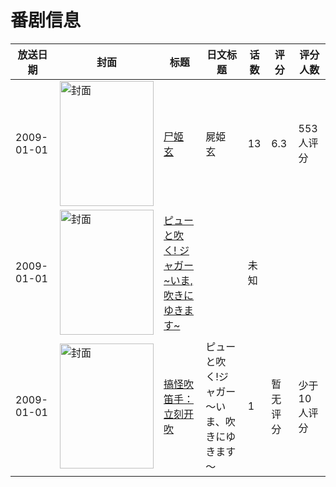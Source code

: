 # 番剧信息

|放送日期|封面|标题|日文标题|话数|评分|评分人数|
|---|---|---|---|---|---|---|
|2009-01-01|<img src="https://lain.bgm.tv/pic/cover/c/cc/36/7298_xzSYJ.jpg" alt="封面" style="width:150px;height:200px;object-fit:cover;">|[尸姬 玄](https://bangumi.tv/subject/7298)|屍姫 玄|13|6.3|553人评分|
|2009-01-01|<img src="https://lain.bgm.tv/pic/cover/c/c1/08/404975_rTGFq.jpg" alt="封面" style="width:150px;height:200px;object-fit:cover;">|[ピューと吹く! ジャガー ~いま, 吹きにゆきます~](https://bangumi.tv/subject/404975)||未知|||
|2009-01-01|<img src="https://lain.bgm.tv/pic/cover/c/82/4d/412353_I9liL.jpg" alt="封面" style="width:150px;height:200px;object-fit:cover;">|[搞怪吹笛手：立刻开吹](https://bangumi.tv/subject/412353)|ピューと吹く!ジャガー ～いま、吹きにゆきます～|1|暂无评分|少于10人评分|
